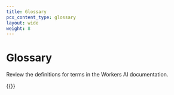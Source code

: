 ```yaml
---
title: Glossary
pcx_content_type: glossary
layout: wide
weight: 8
---
```


# Glossary

Review the definitions for terms in the Workers AI documentation.

{{<glossary product="workers-ai">}}